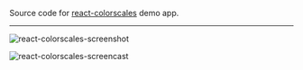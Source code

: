 Source code for [react-colorscales](https://github.com/plotly/react-colorscales) demo app.

***

![react-colorscales-screenshot](https://github.com/plotly/react-colorscale-picker/raw/master/screenshot.png)

![react-colorscales-screencast](https://github.com/plotly/react-colorscale-picker/raw/master/screencast.gif)
